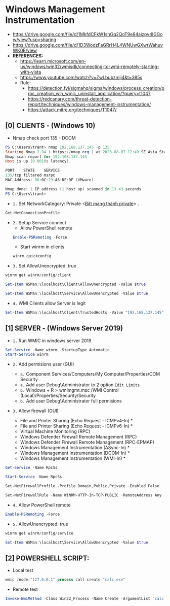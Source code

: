 # Windows Management Instrumentation
- https://drive.google.com/file/d/1MkfdCFkW1shGq2QoT9e84aizpv4IGGow/view?usp=sharing
- https://drive.google.com/file/d/1D3WodzFaGRrH4L4WNUwGXwrWahuvWK0E/view
- **REFERENCES:**
    * https://learn.microsoft.com/en-us/windows/win32/wmisdk/connecting-to-wmi-remotely-starting-with-vista
    * https://www.youtube.com/watch?v=ZwLbubzmjj4&t=385s
    * Rule:
         + https://detection.fyi/sigmahq/sigma/windows/process_creation/proc_creation_win_wmic_uninstall_application/?query=t1047
         + https://redcanary.com/threat-detection-report/techniques/windows-management-instrumentation/
         + https://attack.mitre.org/techniques/T1047/

## [0] CLIENTS - (Windows 10)
- Nmap check port 135 - DCOM
```powershell 
PS C:\Users\trant> nmap 192.168.137.145 -p 135
Starting Nmap 7.94 ( https://nmap.org ) at 2023-08-07 12:49 SE Asia Standard Time
Nmap scan report for 192.168.137.145
Host is up (0.0010s latency).

PORT    STATE    SERVICE
135/tcp filtered msrpc
MAC Address: 00:0C:29:A6:DF:DF (VMware)

Nmap done: 1 IP address (1 host up) scanned in 13.43 seconds
PS C:\Users\trant>
```

- `1.` Set NetworkCategory: Private <[Bật mạng thành private](https://vitinhquan7.info/cach-thay-doi-mang-cong-cong-thanh-mang-rieng/)> .
```powershell
Get-NetConnectionProfile
```

- `2.` Setup Service connect
    * Allow PowerShell remote
    ```powershell
    Enable-PSRemoting -Force
    ```
    * Start winrm in clients
    ```powershell
    winrm quickconfig
    ```
- `3.` Set AllowUnencrypted: true
```powershell
winrm get winrm/config/client
```
```powershell
Set-Item WSMan:\localhost\Client\AllowUnencrypted -Value $true
```
```powershell
Set-Item WSMan:\localhost\Service\AllowUnencrypted -Value $true
```
- `4.` WMI Clients allow Server is legit
```powershell
Set-Item WSMan:\localhost\Client\TrustedHosts -Value "192.168.137.145" -Concatenate -Force
```

## [1] SERVER - (Windows Server 2019)
- `1.` Run WMIC in windows server 2019
```powershell
Set-Service -Name winrm -StartupType Automatic
Start-Service winrm
```

- `2.` Add permisions user (GUI)
    * `a.` Component Services/Computers/My Computer/Properties/COM Security
    * `a.` Add user Debug\Administrator to 2 option `Edit Limits`
    * `b.` Windows + R > wmimgmt.msc /WMI Control (Local)/Properties/Security/Security
    * `b.` Add user Debug\Administrator full permisions

- `3.` Allow firewall (GUI)
    * File and Printer Sharing (Echo Request - ICMPv4-In) *
    * File and Printer Sharing (Echo Request - ICMPv6-In) *
    * Virtual Machine Monitoring (RPC)
    * Windows Defender Firewall Remote Management (RPC)
    * Windows Defender Firewall Remote Management (RPC-EPMAP)
    * Windows Management Instrumentation (ASync-In) *
    * Windows Management Instrumentation (DCOM-In) *
    * Windows Management Instrumentation (WMI-In) *
```powershell
Get-Service -Name RpcSs
```
```powershell
Start-Service -Name RpcSs
```
```powershell
Set-NetFirewallProfile -Profile Domain,Public,Private -Enabled False
```
```powershell
Set-NetFirewallRule -Name WINRM-HTTP-In-TCP-PUBLIC -RemoteAddress Any
```


- `4.` Allow PowerShell remote
```powershell
Enable-PSRemoting -Force
```

- `5.` AllowUnencrypted: true
```powershell
winrm get winrm/config/service
```
```powershell
Set-Item WSMan:\localhost\Service\AllowUnencrypted -Value $true
```

## [2] POWERSHELL SCRIPT:
- Local test
```powershell
wmic /node:"127.0.0.1" process call create "calc.exe"
```
- Remote test
```powershell
Invoke-WmiMethod -Class Win32_Process -Name Create -ArgumentList 'calc.exe' -ComputerName <ip-server> -Credential 'debug\Administrator' 
```




